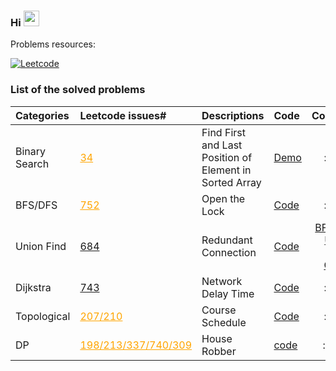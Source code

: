 ### Hi <img src="https://media.giphy.com/media/hvRJCLFzcasrR4ia7z/giphy.gif" width="25px">


<div align="left">
  <p>Problems resources:</p>
  <a href="#">
    <img alt="Leetcode" src="https://assets.leetcode.com/static_assets/public/webpack_bundles/images/logo-dark.e99485d9b.svg" />
  </a>
</div>

### List of the solved problems

| Categories | Leetcode issues#                       | Descriptions                                                        | Code                                                         | Comments                                   |
| :------ | :------------------------- | :----------------------------------------------------------------- | :-------------------------------------------------------------------- | :--------------------------------------: |
|  Binary Search | <a href="https://leetcode.com/problems/find-first-and-last-position-of-element-in-sorted-array/" style="color:orange">34</a> | Find First and Last Position of Element in Sorted Array | <a href="https://leo-books.herokuapp.com/">Demo</a> | :---- |
| BFS/DFS  | <a href="https://leetcode.com/problems/open-the-lock/" style="color:orange">752</a> | Open the Lock | <a href="#">Code</a> | :----  |
| Union Find	| <a href="https://leetcode.com/problems/redundant-connection/">684</a>   | Redundant Connection | <a href="#">Code</a>  | <a href="#">BFS, DFS, Union Find, Graph</a> |
| Dijkstra | <a href="https://leetcode.com/problems/network-delay-time/">743</a>   | Network Delay Time | <a href="#">Code</a> | :----  |
| Topological | <a href="https://leetcode.com/problems/course-schedule/" style="color:orange">207/210</a>   |  Course Schedule | <a href="#">Code</a> | :---- |
| DP      | <a href="https://leetcode.com/problems/house-robber/" style="color:orange">198/213/337/740/309</a>   | House Robber | <a href="#">code</a> | : ----  |
